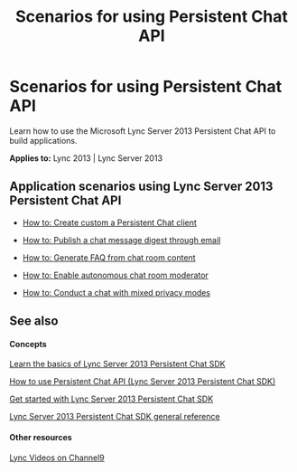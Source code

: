 ﻿---
title: Scenarios for using Persistent Chat API
TOCTitle: Scenarios for using Persistent Chat API
ms:assetid: ede636b7-050b-4e7c-9006-50c724825257
ms:mtpsurl: https://msdn.microsoft.com/en-us/library/Dn465899(v=office.15)
ms:contentKeyID: 57101365
ms.date: 07/24/2014
mtps_version: v=office.15
---

# Scenarios for using Persistent Chat API

Learn how to use the Microsoft Lync Server 2013 Persistent Chat API to build applications.


**Applies to:** Lync 2013 | Lync Server 2013

## Application scenarios using Lync Server 2013 Persistent Chat API

  - [How to: Create custom a Persistent Chat client](how-to-create-custom-a-persistent-chat-client.md)

  - [How to: Publish a chat message digest through email](how-to-publish-a-chat-message-digest-through-email.md)

  - [How to: Generate FAQ from chat room content](how-to-generate-faq-from-chat-room-content.md)

  - [How to: Enable autonomous chat room moderator](how-to-enable-autonomous-chat-room-moderator.md)

  - [How to: Conduct a chat with mixed privacy modes](how-to-conduct-a-chat-with-mixed-privacy-modes.md)

## See also

#### Concepts

[Learn the basics of Lync Server 2013 Persistent Chat SDK](learn-the-basics-of-lync-server-2013-persistent-chat-sdk.md)

[How to use Persistent Chat API (Lync Server 2013 Persistent Chat SDK)](how-to-use-persistent-chat-api-lync-server-2013-persistent-chat-sdk.md)

[Get started with Lync Server 2013 Persistent Chat SDK](get-started-with-lync-server-2013-persistent-chat-sdk.md)

[Lync Server 2013 Persistent Chat SDK general reference](lync-server-2013-persistent-chat-sdk-general-reference.md)

#### Other resources

[Lync Videos on Channel9](http://channel9.msdn.com/tags/lync)


